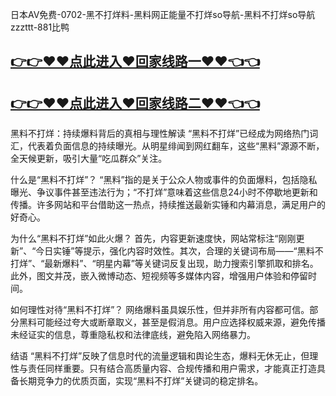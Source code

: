 日本AV免费-0702-黑不打烊料-黑料网正能量不打烊so导航-黑料不打烊so导航zzzttt-881比鸭

## [👉👉♥♥点此进入♥回家线路一♥♥👈👈](https://unpkg.com/182-9run/index.html)
## [👉👉♥♥点此进入♥回家线路二♥♥👈👈](https://unpkg.com/182-8run/index.html)

黑料不打烊：持续爆料背后的真相与理性解读
“黑料不打烊”已经成为网络热门词汇，代表着负面信息的持续曝光。从明星绯闻到网红翻车，这些“黑料”源源不断，全天候更新，吸引大量“吃瓜群众”关注。

什么是“黑料不打烊”？
“黑料”指的是关于公众人物或事件的负面爆料，包括隐私曝光、争议事件甚至违法行为；“不打烊”意味着这些信息24小时不停歇地更新和传播。许多网站和平台借助这一热点，持续推送最新实锤和内幕消息，满足用户的好奇心。

为什么“黑料不打烊”如此火爆？
首先，内容更新速度快，网站常标注“刚刚更新”、“今日实锤”等提示，强化内容时效性。其次，合理的关键词布局——“黑料不打烊”、“最新爆料”、“明星内幕”等关键词反复出现，助力搜索引擎抓取和排名。此外，图文并茂，嵌入微博动态、短视频等多媒体内容，增强用户体验和停留时间。

如何理性对待“黑料不打烊”？
网络爆料虽具娱乐性，但并非所有内容都可信。部分黑料可能经过夸大或断章取义，甚至是假消息。用户应选择权威来源，避免传播未经证实的信息，尊重隐私权和法律底线，避免陷入网络暴力。

结语
“黑料不打烊”反映了信息时代的流量逻辑和舆论生态，爆料无休无止，但理性与责任同样重要。只有结合高质量内容、合规传播和用户需求，才能真正打造具备长期竞争力的优质页面，实现“黑料不打烊”关键词的稳定排名。
